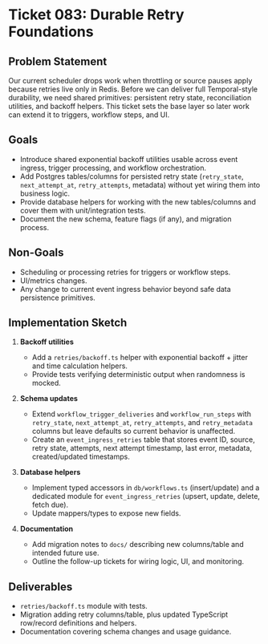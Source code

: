 # Ticket 083: Durable Retry Foundations

## Problem Statement
Our current scheduler drops work when throttling or source pauses apply because retries live only in Redis. Before we can deliver full Temporal-style durability, we need shared primitives: persistent retry state, reconciliation utilities, and backoff helpers. This ticket sets the base layer so later work can extend it to triggers, workflow steps, and UI.

## Goals
- Introduce shared exponential backoff utilities usable across event ingress, trigger processing, and workflow orchestration.
- Add Postgres tables/columns for persisted retry state (`retry_state`, `next_attempt_at`, `retry_attempts`, metadata) without yet wiring them into business logic.
- Provide database helpers for working with the new tables/columns and cover them with unit/integration tests.
- Document the new schema, feature flags (if any), and migration process.

## Non-Goals
- Scheduling or processing retries for triggers or workflow steps.
- UI/metrics changes.
- Any change to current event ingress behavior beyond safe data persistence primitives.

## Implementation Sketch
1. **Backoff utilities**
   - Add a `retries/backoff.ts` helper with exponential backoff + jitter and time calculation helpers.
   - Provide tests verifying deterministic output when randomness is mocked.

2. **Schema updates**
   - Extend `workflow_trigger_deliveries` and `workflow_run_steps` with `retry_state`, `next_attempt_at`, `retry_attempts`, and `retry_metadata` columns but leave defaults so current behavior is unaffected.
   - Create an `event_ingress_retries` table that stores event ID, source, retry state, attempts, next attempt timestamp, last error, metadata, created/updated timestamps.

3. **Database helpers**
   - Implement typed accessors in `db/workflows.ts` (insert/update) and a dedicated module for `event_ingress_retries` (upsert, update, delete, fetch due).
   - Update mappers/types to expose new fields.

4. **Documentation**
   - Add migration notes to `docs/` describing new columns/table and intended future use.
   - Outline the follow-up tickets for wiring logic, UI, and monitoring.

## Deliverables
- `retries/backoff.ts` module with tests.
- Migration adding retry columns/table, plus updated TypeScript row/record definitions and helpers.
- Documentation covering schema changes and usage guidance.
